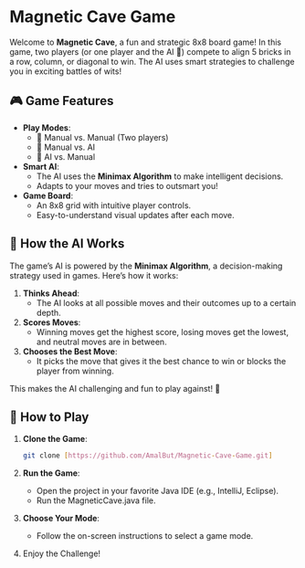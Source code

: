 # Magnetic Cave Game 

Welcome to **Magnetic Cave**, a fun and strategic 8x8 board game! In this game, two players (or one player and the AI 🤖) compete to align 5 bricks in a row, column, or diagonal to win. The AI uses smart strategies to challenge you in exciting battles of wits!

## 🎮 Game Features

- **Play Modes**:
  - 👥 Manual vs. Manual (Two players)
  - 🤖 Manual vs. AI
  - 🤖 AI vs. Manual
- **Smart AI**:
  - The AI uses the **Minimax Algorithm** to make intelligent decisions.
  - Adapts to your moves and tries to outsmart you!
- **Game Board**:
  - An 8x8 grid with intuitive player controls.
  - Easy-to-understand visual updates after each move.

## 🧠 How the AI Works

The game’s AI is powered by the **Minimax Algorithm**, a decision-making strategy used in games. Here’s how it works:

1. **Thinks Ahead**:
   - The AI looks at all possible moves and their outcomes up to a certain depth.
2. **Scores Moves**:
   - Winning moves get the highest score, losing moves get the lowest, and neutral moves are in between.
3. **Chooses the Best Move**:
   - It picks the move that gives it the best chance to win or blocks the player from winning.

This makes the AI challenging and fun to play against! 🎉

## 🚀 How to Play

1. **Clone the Game**:
   ```bash
   git clone [https://github.com/AmalBut/Magnetic-Cave-Game.git]
   
2. **Run the Game**:
    - Open the project in your favorite Java IDE (e.g., IntelliJ, Eclipse).
    - Run the MagneticCave.java file.
      
3. **Choose Your Mode**:
    - Follow the on-screen instructions to select a game mode.
      
4. Enjoy the Challenge!
